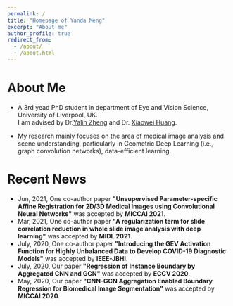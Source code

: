 ```yaml
---
permalink: /
title: "Homepage of Yanda Meng"
excerpt: "About me"
author_profile: true
redirect_from: 
  - /about/
  - /about.html
---
```


About Me
====

+ A 3rd yead PhD student in department of Eye  and Vision Science, University of Liverpool, UK.  
I am advised by Dr.[Yalin Zheng](https://www.liverpool.ac.uk/life-course-and-medical-sciences/staff/yalin-zheng/) and Dr. [Xiaowei Huang](https://cgi.csc.liv.ac.uk/~xiaowei/).

+ My research mainly focuses on the area of medical image analysis and scene understanding, particularly in Geometric Deep Learning (i.e., graph convolution networks), data-efficient learning.


Recent News
===

+ Jun, 2021, One co-author paper **"Unsupervised Parameter-specific Affine Registration for 2D/3D Medical Images using Convolutional Neural Networks"** was accepted by **MICCAI 2021**.
+ Mar, 2021, One co-author paper **"A regularization term for slide correlation reduction in whole slide image analysis with deep learning"** was accepted by **MIDL 2021**.
+ July, 2020, One co-author paper **"Introducing the GEV Activation Function for Highly Unbalanced Data to Develop COVID-19 Diagnostic Models"** was accepted by **IEEE-JBHI**.
+ July, 2020, Our paper **"Regression of Instance Boundary by Aggregated CNN and GCN"** was accepted by **ECCV 2020**.
+ May, 2020, Our paper **"CNN-GCN Aggregation Enabled Boundary Regression for Biomedical Image Segmentation"** was accepted by **MICCAI 2020**.







